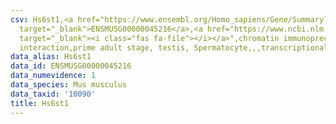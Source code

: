```yaml
---
csv: Hs6st1,<a href="https://www.ensembl.org/Homo_sapiens/Gene/Summary?db=core;g=ENSMUSG00000045216"
  target="_blank">ENSMUSG00000045216</a>,<a href="https://www.ncbi.nlm.nih.gov/pubmed/25450459"
  target="_blank"><i class="fas fa-file"></i></a>",chromatin immunoprecipitation assay,direct
  interaction,prime adult stage, testis, Spermatocyte,,,transcriptional regulation,
data_alias: Hs6st1
data_id: ENSMUSG00000045216
data_numevidence: 1
data_species: Mus musculus
data_taxid: '10090'
title: Hs6st1
---
```


